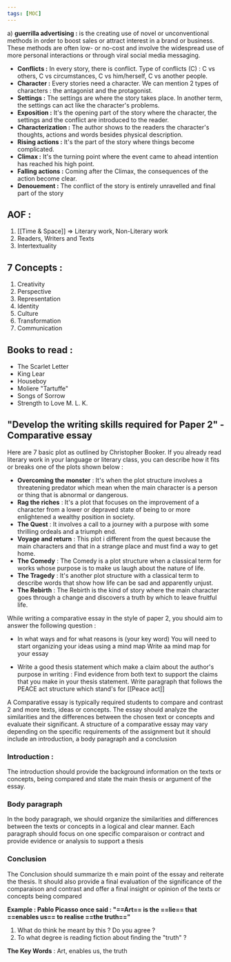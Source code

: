 ```yaml
---
tags: [MOC]
---
```




a) **guerrilla advertising :** is the creating use of novel or unconventional methods in order to boost sales or attract interest in a brand or business. These methods are often low- or no-cost and involve the widespread use of more personal interactions or through viral social media messaging.




- **Conflicts :** In every story, there is conflict. Type of conflicts (C) : C vs others, C vs  circumstances, C vs him/herself, C vs another people.
- **Character :** Every stories need a character. We can mention 2 types of characters : the antagonist and the protagonist. 
- **Settings :** The settings are where the story takes place. In another term, the settings can act like the character's problems.
- **Exposition :** It's the opening part of the story where the character, the settings and the conflict are introduced to the reader.
- **Characterization :** The author shows to the readers the character's thoughts, actions and words besides physical description.
- **Rising actions :** It's the part of the story where things become complicated.
- **Climax :** It's the turning point where the event came to ahead intention has reached his high point.
- **Falling actions :** Coming after the Climax, the consequences of the action become clear.
- **Denouement :** The conflict of the story is entirely unravelled and final part of the story


## **AOF :** 
1. [[Time & Space]] $\Rightarrow$ Literary work, Non-Literary work
2. Readers, Writers and Texts 
3. Intertextuality 

## **7 Concepts :**
1. Creativity
2. Perspective
3. Representation
4. Identity
5. Culture
6. Transformation
7. Communication

## **Books to read :**
- The Scarlet Letter
- King Lear 
- Houseboy
- Moliere "Tartuffe"
- Songs of Sorrow
- Strength to Love M. L. K.


## "Develop the writing skills required for Paper 2" - Comparative essay 
Here are 7 basic plot as outlined by Christopher Booker. If you already read literary work in your language or literary class, you can describe how it fits or breaks one of the plots shown below :
- **Overcoming the monster** : It's when the plot structure involves a threatening predator which mean when the main character is a person or thing that is abnormal or dangerous.
- **Rag the riches** : It's a plot that focuses on the improvement of a character from a lower or depraved state of being to or more enlightened a wealthy position in society.
- **The Quest** : It involves a call to a journey with a purpose with some thrilling ordeals and a triumph end.
- **Voyage and return** : This plot i different from the quest because the main characters and that in a strange place and must find a way to get home.
- **The Comedy** : The Comedy is a plot structure when a classical term for works whose purpose is to make us laugh about the nature of life.
- **The Tragedy** : It's another plot structure with a classical term to describe words that show how life can be sad and apparently unjust.
- **The Rebirth** : The Rebirth is the kind of story where the main character goes through a change and discovers a truth by which to leave fruitful life.

While writing a comparative essay in the style of paper 2, you should aim to answer the following question :
- In what ways and for what reasons is (your key word) 
You will need to start organizing your ideas using a mind map
Write aa mind map for your essay

- Write a good thesis statement which make a claim about the author's purpose in writing : 
Find evidence from both text to support the claims that you make in your thesis statement. Write paragraph that follows the PEACE act structure which stand's for [[Peace act]]

A Comparative essay is typically required students to compare and contrast 2 and more texts, ideas or concepts. The essay should analyze the similarities and the differences between the chosen text or concepts and evaluate their significant. A structure of a comparative essay may vary depending on the specific requirements of the assignment but it should include an introduction, a body paragraph and a conclusion

### Introduction :
The introduction should provide the background information on the texts or concepts, being compared and state the main thesis
or argument of the essay.

### Body paragraph
In the body paragraph, we should organize the similarities and differences between the texts or concepts in a logical and clear manner. Each paragraph should focus on one specific comparaison or contract and provide evidence or analysis to support a thesis

### Conclusion
The Conclusion should summarize th e main point of the essay and reiterate the thesis. It should also provide a final evaluation of the significance of the comparaison and contrast and offer a final insight or opinion of the texts or concepts being compared

**Example : Pablo Picasso once said : "==Art== is the ==lie== that ==enables us== to realise ==the truth=="** 
1) What do think he meant by this ? Do you agree ?
2) To what degree is reading fiction about finding the "truth" ?

**The Key Words** : Art, enables us, the truth 